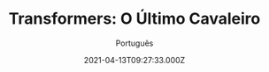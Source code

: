 ---
id: 'd6eb5f60-14d9-4439-8e6f-d8c4a3a00c51'
type: 'movie' # Filme, Série, Anime
title: "Transformers: O Último Cavaleiro"
synopsis: ["Optimus Prime encontra seu planeta natal, Cybertron, agora um planeta morto, e descobre que foi responsável por matá-lo. Ele encontra uma maneira de trazer o planeta de volta à vida, mas para isso precisa encontrar um artefato que está na Terra.",
]
originalTitle: "Transformers: The Last Knight"
date: '2021-04-13T09:27:33.000Z'
update: '2021-04-13T09:27:33.000Z'
releaseDate: '2017-06-16T03:00:00.000Z'
imdb:
  rating: '5.2' # 8.5
  id: '' # tt0470752
duration: '2h 29m'
trailer:
  urls: [
    'AntcyqJ6brc',
  ]
tags: ['1080p', '1080p']
genre: ['Ação', 'Aventura', 'Ficção científica'] #
quality: 'REMUX 1080p' # BluRay, WEB-DL, HDTV, WEB-DL4K, WEB-DLe
format: 'Mkv' # MKV, MP4, TS
audio: 'Português, Inglês' # Dublado, Legendado, Dual Audio, Dub & Leg
subtitle: 'Português' # Português, inglês,
size: '43.3 GB' # 4.8 GB
audioQuality: 10
videoQuality: 10
directors: []
#  - name: 'Lana Wachowski'
#    image: ''
#  - name: 'Lilly Wachowski'
#    image: ''
cast: []
#  - name: 'Keanu Reeves'
#    image: ''
#    characterName: 'Neo'
writers: []
#  - name: ''
#    image: ''
maturityRating:
  age: '' # L , 10, 12, 14, 16, 18
  topics: [''] # Violence, Illegal drugs, Inappropriate Language, Legal Drugs, Sexual Content, Extreme Violence
###########################################
download:
  
  - url: 'magnet:?xt=urn:btih:cf63de472ea835372380927759f4f75984704ecc&dn=Transformers.The.Last.Knight.2017.1080p.BluRay.REMUX.AVC.DTS-HD.MA.TrueHD.7.1.Atmos-FGT&tr=http%3A%2F%2Ftracker.trackerfix.com%3A80%2Fannounce&tr=udp%3A%2F%2F9.rarbg.me%3A2710&tr=udp%3A%2F%2F9.rarbg.to%3A2710'
    resolution: '1080p' # 720p, 1080p, 4K,
    audio: 'Dual Áudio' # Dublado, Legendado, Dual Audio
    size: '' # 4.8 GB
    quality: '' # BluRay, WEB-DL
    format: '' # MKV
  - url: 'magnet:?xt=urn:btih:508d79314baf2709c68c1847a693afd5a6708103&dn=Transformers.The.Last.Knight.2017.1080p.BluRay.AVC.TrueHD.7.1.Atmos-FGT&tr=http%3A%2F%2Ftracker.trackerfix.com%3A80%2Fannounce&tr=udp%3A%2F%2F9.rarbg.me%3A2710&tr=udp%3A%2F%2F9.rarbg.to%3A2710'
    resolution: '1080p' # 720p, 1080p, 4K,
    audio: 'Dual Áudio' # Dublado, Legendado, Dual Audio
    size: '' # 4.8 GB
    quality: '' # BluRay, WEB-DL
    format: '' # MKV
images:
  cover: '/assets/movies/transformers-o-ultimo-cavaleiro-2.jpg'
  background: '/assets/movies/'
---